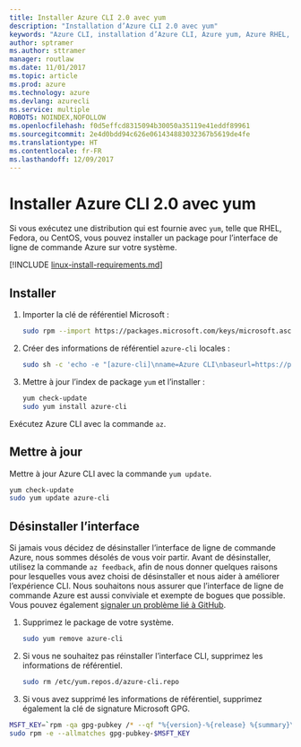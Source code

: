 ```yaml
---
title: Installer Azure CLI 2.0 avec yum
description: "Installation d’Azure CLI 2.0 avec yum"
keywords: "Azure CLI, installation d’Azure CLI, Azure yum, Azure RHEL, Azure Fedora, Azure CentOS"
author: sptramer
ms.author: sttramer
manager: routlaw
ms.date: 11/01/2017
ms.topic: article
ms.prod: azure
ms.technology: azure
ms.devlang: azurecli
ms.service: multiple
ROBOTS: NOINDEX,NOFOLLOW
ms.openlocfilehash: f0d5effcd8315094b30050a35119e41eddf89961
ms.sourcegitcommit: 2e4d0bdd94c626e061434883032367b5619de4fe
ms.translationtype: HT
ms.contentlocale: fr-FR
ms.lasthandoff: 12/09/2017
---
```

# <a name="install-azure-cli-20-with-yum"></a>Installer Azure CLI 2.0 avec yum

Si vous exécutez une distribution qui est fournie avec `yum`, telle que RHEL, Fedora, ou CentOS, vous pouvez installer un package pour l’interface de ligne de commande Azure sur votre système.

[!INCLUDE [linux-install-requirements.md](includes/linux-install-requirements.md)]

## <a name="install"></a>Installer

1. Importer la clé de référentiel Microsoft :

   ```bash
   sudo rpm --import https://packages.microsoft.com/keys/microsoft.asc
   ```

2. Créer des informations de référentiel `azure-cli` locales :

   ```bash
   sudo sh -c 'echo -e "[azure-cli]\nname=Azure CLI\nbaseurl=https://packages.microsoft.com/yumrepos/azure-cli\nenabled=1\ngpgcheck=1\ngpgkey=https://packages.microsoft.com/keys/microsoft.asc" > /etc/yum.repos.d/azure-cli.repo'
   ```

3. Mettre à jour l’index de package `yum` et l’installer :

   ```bash
   yum check-update
   sudo yum install azure-cli
   ```

Exécutez Azure CLI avec la commande `az`.

## <a name="update"></a>Mettre à jour

Mettre à jour Azure CLI avec la commande `yum update`.

```bash
yum check-update
sudo yum update azure-cli
```

## <a name="uninstall"></a>Désinstaller l’interface

Si jamais vous décidez de désinstaller l’interface de ligne de commande Azure, nous sommes désolés de vous voir partir. Avant de désinstaller, utilisez la commande `az feedback`, afin de nous donner quelques raisons pour lesquelles vous avez choisi de désinstaller et nous aider à améliorer l’expérience CLI. Nous souhaitons nous assurer que l’interface de ligne de commande Azure est aussi conviviale et exempte de bogues que possible. Vous pouvez également [signaler un problème lié à GitHub](https://github.com/Azure/azure-cli/issues).

1. Supprimez le package de votre système.

   ```bash
   sudo yum remove azure-cli
   ```

2. Si vous ne souhaitez pas réinstaller l’interface CLI, supprimez les informations de référentiel.

   ```bash
   sudo rm /etc/yum.repos.d/azure-cli.repo
   ```

3. Si vous avez supprimé les informations de référentiel, supprimez également la clé de signature Microsoft GPG.

  ```bash
  MSFT_KEY=`rpm -qa gpg-pubkey /* --qf "%{version}-%{release} %{summary}\n" | grep Microsoft | awk '{print $1}'`
  sudo rpm -e --allmatches gpg-pubkey-$MSFT_KEY
  ```

